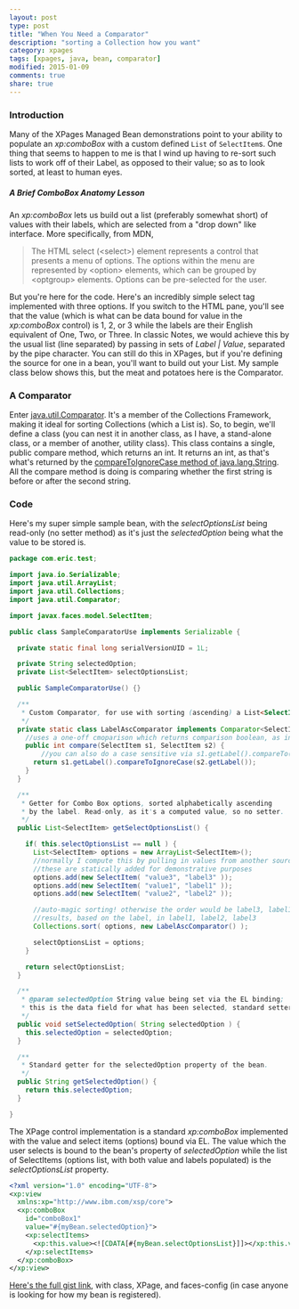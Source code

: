 ```yaml
---
layout: post
type: post
title: "When You Need a Comparator"
description: "sorting a Collection how you want"
category: xpages
tags: [xpages, java, bean, comparator]
modified: 2015-01-09
comments: true
share: true
---
```


### Introduction
Many of the XPages Managed Bean demonstrations point to your ability to populate an _xp:comboBox_ with a custom defined `List` of `SelectItem`s. One thing that seems to happen to me is that I wind up having to re-sort such lists to work off of their Label, as opposed to their value; so as to look sorted, at least to human eyes.

##### A Brief ComboBox Anatomy Lesson
An _xp:comboBox_ lets us build out a list (preferably somewhat short) of values with their labels, which are selected from a "drop down" like interface. More specifically, from MDN,

<blockquote>
The HTML select (&lt;select&gt;) element represents a control that presents a menu of options. The options within the menu are represented by &lt;option&gt; elements, which can be grouped by &lt;optgroup&gt; elements. Options can be pre-selected for the user.
</blockquote>

<amp-iframe width="700" height="160"
  sandbox="allow-scripts allow-same-origin"
  layout="responsive"
  frameborder="0"
  src="https://jsfiddle.net/edm00se/acchh2kv/embedded/result,html/">
</amp-iframe>

But you're here for the code. Here's an incredibly simple select tag implemented with three options. If you switch to the HTML pane, you'll see that the value (which is what can be data bound for value in the _xp:comboBox_ control) is 1, 2, or 3 while the labels are their English equivalent of One, Two, or Three. In classic Notes, we would achieve this by the usual list (line separated) by passing in sets of _Label &#124; Value_, separated by the pipe character. You can still do this in XPages, but if you're defining the source for one in a bean, you'll want to build out your List<SelectItem>. My sample class below shows this, but the meat and potatoes here is the Comparator.

### A Comparator
Enter [java.util.Comparator](//docs.oracle.com/javase/7/docs/api/java/util/Comparator.html). It's a member of the Collections Framework, making it ideal for sorting Collections (which a List is). So, to begin, we'll define a class (you can nest it in another class, as I have, a stand-alone class, or a member of another, utility class). This class contains a single, public compare method, which returns an int. It returns an int, as that's what's returned by the [compareToIgnoreCase method of java.lang.String](//docs.oracle.com/javase/7/docs/api/java/lang/String.html#compareToIgnoreCase(java.lang.String)). All the compare method is doing is comparing whether the first string is before or after the second string.

### Code
Here's my super simple sample bean, with the _selectOptionsList_ being read-only (no setter method) as it's just the _selectedOption_ being what the value to be stored is.

```java
package com.eric.test;

import java.io.Serializable;
import java.util.ArrayList;
import java.util.Collections;
import java.util.Comparator;

import javax.faces.model.SelectItem;

public class SampleComparatorUse implements Serializable {

  private static final long serialVersionUID = 1L;

  private String selectedOption;
  private List<SelectItem> selectOptionsList;

  public SampleComparatorUse() {}

  /**
   * Custom Comparator, for use with sorting (ascending) a List<SelectItem>.
   */
  private static class LabelAscComparator implements Comparator<SelectItem> {
    //uses a one-off cmoparison which returns comparison boolean, as int
    public int compare(SelectItem s1, SelectItem s2) {
        //you can also do a case sensitive via s1.getLabel().compareTo(s2.getLabel())
      return s1.getLabel().compareToIgnoreCase(s2.getLabel());
    }
  }

  /**
   * Getter for Combo Box options, sorted alphabetically ascending
   * by the label. Read-only, as it's a computed value, so no setter.
   */
  public List<SelectItem> getSelectOptionsList() {

    if( this.selectOptionsList == null ) {
      List<SelectItem> options = new ArrayList<SelectItem>();
      //normally I compute this by pulling in values from another source, iterated
      //these are statically added for demonstrative purposes
      options.add(new SelectItem( "value3", "label3" ));
      options.add(new SelectItem( "value1", "label1" ));
      options.add(new SelectItem( "value2", "label2" ));

      //auto-magic sorting! otherwise the order would be label3, label1, label2
      //results, based on the label, in label1, label2, label3
      Collections.sort( options, new LabelAscComparator() );

      selectOptionsList = options;
    }

    return selectOptionsList;
  }

  /**
   * @param selectedOption String value being set via the EL binding;
   * this is the data field for what has been selected, standard setter.
   */
  public void setSelectedOption( String selectedOption ) {
    this.selectedOption = selectedOption;
  }

  /**
   * Standard getter for the selectedOption property of the bean.
   */
  public String getSelectedOption() {
    return this.selectedOption;
  }

}
```

The XPage control implementation is a standard _xp:comboBox_ implemented with the value and select items (options) bound via EL. The value which the user selects is bound to the bean's property of _selectedOption_ while the list of SelectItems (options list, with both value and labels populated) is the _selectOptionsList_ property.

```xml
<?xml version="1.0" encoding="UTF-8">
<xp:view
  xmlns:xp="http://www.ibm.com/xsp/core">
  <xp:comboBox
    id="comboBox1"
    value="#{myBean.selectedOption}">
    <xp:selectItems>
      <xp:this.value><![CDATA[#{myBean.selectOptionsList}]]></xp:this.value>
    </xp:selectItems>
  </xp:comboBox>
</xp:view>
```

[Here's the full gist link](//gist.github.com/edm00se/34bc3a534c7e44ff5617), with class, XPage, and faces-config (in case anyone is looking for how my bean is registered).
